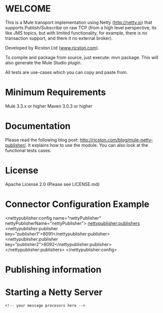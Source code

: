 WELCOME
=======
This is a Mule transport implementation using Netty (http://netty.io) that supports Publish/Subscribe on raw TCP (from a high level perspective, its like JMS topics, but with limited functionality, for example, there is no transaction support, and there it no external broker). 

Developed by Ricston Ltd (www.ricston.com).

To compile and package from source, just execute: mvn package. This will also generate the Mule Studio plugin.

All tests are use-cases which you can copy and paste from.

Minimum Requirements
====================

Mule 3.3.x or higher
Maven 3.0.3 or higher

Documentation
=============
Please read the following blog post: http://ricston.com/blog/mule-netty-publisher/. It explains how to use the module. You can also look at the functional tests cases.

License
========

Apache License 2.0 (Please see LICENSE.md)

Connector Configuration Example
===============================

<nettypublisher:config name="nettyPublisher" nettyPublisherName="nettyPublisher">
	<!-- configure publishers here -->
	<nettypublisher:publishers>
		<!-- we have 2 different publishers, listening on ports 8091 and 8092 -->
		<nettypublisher:publisher key="publisher1">8091</nettypublisher:publisher>
		<nettypublisher:publisher key="publisher2">8092</nettypublisher:publisher>
	</nettypublisher:publishers>
</nettypublisher:config>

Publishing information
======================

<!-- simple flow that receives messages on a VM endpoint and publishes to all 
clients connected to publisher1 (port 8091 from the connector configuration) -->
<flow name="nettyPublisherFlow">
    <vm:inbound-endpoint path="toPublisher" />
    <logger message="#[payload]" level="INFO" />
    <nettypublisher:publish publisher="publisher1" data="#[payload]"/>
</flow>

Starting a Netty Server
=======================

<!-- this will start a Netty server on port 8090, each message received will trigger
 this flow. You can configure any Mule processor as in a normal Mule flow -->
<flow name="nettyServerFlow">
    <nettypublisher:server port="8090"/>
    <logger message="#[payload]" level="INFO" />
    
    <!-- your message procesors here -->
</flow>